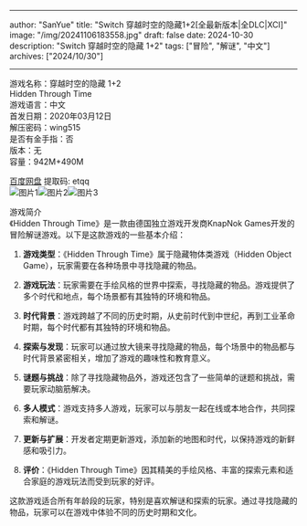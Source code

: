 
---
author: "SanYue"
title: "Switch 穿越时空的隐藏1+2[全最新版本|全DLC|XCI]"
image: "/img/20241106183558.jpg"
draft: false
date: 2024-10-30
description: "Switch 穿越时空的隐藏 1+2"
tags: ["冒险", "解谜", "中文"]
archives: ["2024/10/30"]

---

游戏名称：穿越时空的隐藏 1+2   
Hidden Through Time    
游戏语言：中文  
首发日期：2020年03月12日  
解压密码：wing515  
是否有金手指：否  
版本：无   
容量：942M+490M

[百度网盘](https://pan.baidu.com/s/1lQRXpw--8I-tvPQ3KKaXtQ) 提取码: etqq  
![图片1](/img/7b85ca.jpg)![图片2](/img/7e11c3.jpg)![图片3](/img/d27874.jpg)  

游戏简介  
《Hidden Through Time》是一款由德国独立游戏开发商KnapNok Games开发的冒险解谜游戏。以下是这款游戏的一些基本介绍：

1. **游戏类型**：《Hidden Through Time》属于隐藏物体类游戏（Hidden Object Game），玩家需要在各种场景中寻找隐藏的物品。

2. **游戏玩法**：玩家需要在手绘风格的世界中探索，寻找隐藏的物品。游戏提供了多个时代和地点，每个场景都有其独特的环境和物品。

3. **时代背景**：游戏跨越了不同的历史时期，从史前时代到中世纪，再到工业革命时期，每个时代都有其独特的环境和物品。

4. **探索与发现**：玩家可以通过放大镜来寻找隐藏的物品，每个场景中的物品都与时代背景紧密相关，增加了游戏的趣味性和教育意义。

5. **谜题与挑战**：除了寻找隐藏物品外，游戏还包含了一些简单的谜题和挑战，需要玩家动脑筋解决。

6. **多人模式**：游戏支持多人游戏，玩家可以与朋友一起在线或本地合作，共同探索和解谜。

7. **更新与扩展**：开发者定期更新游戏，添加新的地图和时代，以保持游戏的新鲜感和吸引力。

8. **评价**：《Hidden Through Time》因其精美的手绘风格、丰富的探索元素和适合家庭的游戏玩法而受到玩家的好评。

这款游戏适合所有年龄段的玩家，特别是喜欢解谜和探索的玩家。通过寻找隐藏的物品，玩家可以在游戏中体验不同的历史时期和文化。
